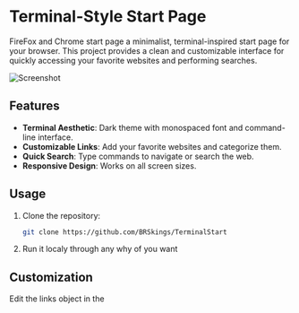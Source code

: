 # Terminal-Style Start Page

FireFox and Chrome start page a minimalist, terminal-inspired start page for your browser. This project provides a clean and customizable interface for quickly accessing your favorite websites and performing searches.

![Screenshot](https://github.com/user-attachments/assets/75fc5fb7-4cd5-4160-ac78-fa2a1abbbe10)
## Features

- **Terminal Aesthetic**: Dark theme with monospaced font and command-line interface.
- **Customizable Links**: Add your favorite websites and categorize them.
- **Quick Search**: Type commands to navigate or search the web.
- **Responsive Design**: Works on all screen sizes.

## Usage
1. Clone the repository:
   ```bash
   git clone https://github.com/BRSkings/TerminalStart
2. Run it localy through any why of you want 

## Customization
Edit the links object in the <script> section of bestone.html to add or modify commands.

Replace the background image by updating the background URL in the CSS.

## Example Commands
📺 youtube: Opens YouTube.

🎮 steam: Opens Steam.

🐙 github: Opens GitHub.

search <query>: Performs a Google search.

## Technologies Used
HTML, CSS, JavaScript

## inspiration
I got inspiration from Excalith's start page: [https://excalith-start-page.vercel.app/](https://github.com/excalith/excalith-start-page)
